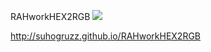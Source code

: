 RAHworkHEX2RGB ![](https://github.com/Suhogruzz/RAHworkHEX2RGB/actions/workflows/web.yml/badge.svg)

http://suhogruzz.github.io/RAHworkHEX2RGB
